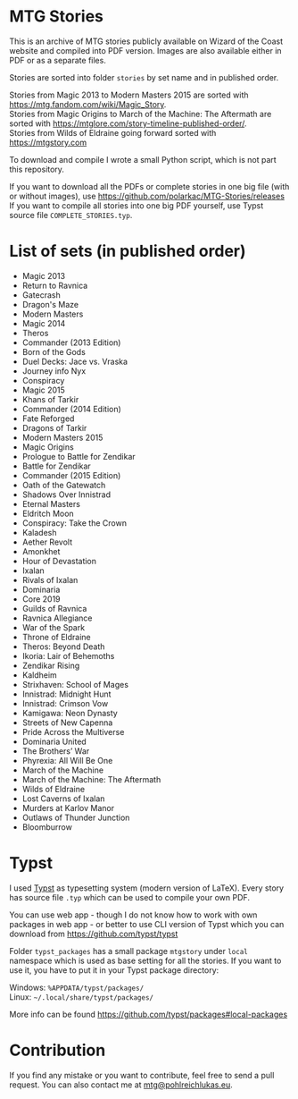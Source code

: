 # MTG Stories

This is an archive of MTG stories publicly available on Wizard of the Coast website and compiled into PDF version. Images are also available either in PDF or as a separate files.

Stories are sorted into folder `stories` by set name and in published order.

Stories from Magic 2013 to Modern Masters 2015 are sorted with https://mtg.fandom.com/wiki/Magic_Story.  
Stories from Magic Origins to March of the Machine: The Aftermath are sorted with https://mtglore.com/story-timeline-published-order/.  
Stories from Wilds of Eldraine going forward sorted with https://mtgstory.com

To download and compile I wrote a small Python script, which is not part this repository.

If you want to download all the PDFs or complete stories in one big file (with or without images), use https://github.com/polarkac/MTG-Stories/releases  
If you want to compile all stories into one big PDF yourself, use Typst source file `COMPLETE_STORIES.typ`.

# List of sets (in published order)

- Magic 2013
- Return to Ravnica
- Gatecrash
- Dragon's Maze
- Modern Masters
- Magic 2014
- Theros
- Commander (2013 Edition)
- Born of the Gods
- Duel Decks: Jace vs. Vraska
- Journey info Nyx
- Conspiracy
- Magic 2015
- Khans of Tarkir
- Commander (2014 Edition)
- Fate Reforged
- Dragons of Tarkir
- Modern Masters 2015
- Magic Origins
- Prologue to Battle for Zendikar
- Battle for Zendikar
- Commander (2015 Edition)
- Oath of the Gatewatch
- Shadows Over Innistrad
- Eternal Masters
- Eldritch Moon
- Conspiracy: Take the Crown
- Kaladesh
- Aether Revolt
- Amonkhet
- Hour of Devastation
- Ixalan
- Rivals of Ixalan
- Dominaria
- Core 2019
- Guilds of Ravnica
- Ravnica Allegiance
- War of the Spark
- Throne of Eldraine
- Theros: Beyond Death
- Ikoria: Lair of Behemoths
- Zendikar Rising
- Kaldheim
- Strixhaven: School of Mages
- Innistrad: Midnight Hunt
- Innistrad: Crimson Vow
- Kamigawa: Neon Dynasty
- Streets of New Capenna
- Pride Across the Multiverse
- Dominaria United
- The Brothers’ War
- Phyrexia: All Will Be One
- March of the Machine
- March of the Machine: The Aftermath
- Wilds of Eldraine
- Lost Caverns of Ixalan
- Murders at Karlov Manor
- Outlaws of Thunder Junction
- Bloomburrow

# Typst

I used [Typst](https://typst.app/) as typesetting system (modern version of LaTeX). Every story has source file `.typ` which can be used to compile your own PDF.

You can use web app - though I do not know how to work with own packages in web app - or better to use CLI version of Typst which you can download from https://github.com/typst/typst

Folder `typst_packages` has a small package `mtgstory` under `local` namespace which is used as base setting for all the stories. If you want to use it, you have to put it in your Typst package directory:

Windows: `%APPDATA/typst/packages/`  
Linux: `~/.local/share/typst/packages/`

More info can be found https://github.com/typst/packages#local-packages

# Contribution

If you find any mistake or you want to contribute, feel free to send a pull request. You can also contact me at mtg@pohlreichlukas.eu.
